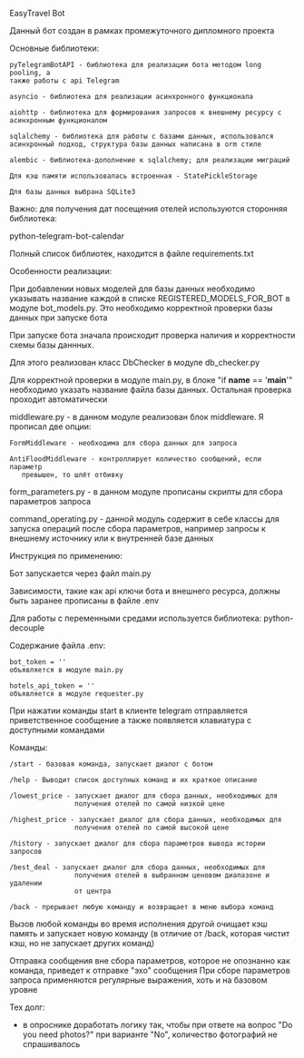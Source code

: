 EasyTravel Bot

Данный бот создан в рамках промежуточного дипломного проекта

Основные библиотеки: 

    pyTelegramBotAPI - библиотека для реализации бота методом long pooling, а 
    также работы с api Telegram
    
    asyncio - библиотека для реализации асинхронного функционала
    
    aiohttp - библиотека для формирования запросов к внешнему ресурсу с 
    асинхронным функционалом
    
    sqlalchemy - библиотека для работы с базами данных, использовался 
    асинхронный подход, структура базы данных написана в orm стиле
    
    alembic - библиотека-дополнение к sqlalchemy; для реализации миграций
    
    Для кэш памяти использовалась встроенная - StatePickleStorage
    
    Для базы данных выбрана SQLite3 

Важно: для получения дат посещения отелей используются сторонняя библиотека:

python-telegram-bot-calendar

Полный список библиотек, находится в файле requirements.txt

Особенности реализации:

При добавлении новых моделей для базы данных необходимо указывать название 
каждой в списке REGISTERED_MODELS_FOR_BOT в модуле bot_models.py.
Это необходимо корректной проверки базы данных при запуске бота

При запуске бота значала происходит проверка наличия и корректности схемы 
базы даннных.

Для этого реализован класс DbChecker в модуле db_checker.py

Для корректной проверки в модуле main.py, в блоке "if __name__ == '__main__'"
необходимо указать название файла базы данных. Остальная проверка проходит 
автоматически

middleware.py - в данном модуле реализован блок middleware. Я прописал две 
опции: 

    FormMiddleware - необходима для сбора данных для запроса 

    AntiFloodMiddleware - контроллирует количество сообщений, если параметр 
       превышен, то шлёт отбивку

form_parameters.py - в данном модуле прописаны скрипты для сбора параметров 
   запроса

command_operating.py - данной модуль содержит в себе классы для запуска 
   операций после сбора параметров, например запросы к внешнему источнику 
   или к внутренней базе данных


Инструкция по применению:

Бот запускается через файл main.py

Зависимости, такие как api ключи бота и внешнего ресурса, должны быть 
заранее прописаны в файле .env

Для работы с переменными средами используется библиотека: python-decouple

Содержание файла .env:

    bot_token = ''
    объявляется в модуле main.py

    hotels_api_token = ''
    объявляется в модуле requester.py

При нажатии команды start в клиенте telegram отправляется приветственное 
сообщение а также появляется клавиатура с доступными командами

Команды:

    /start - базовая команда, запускает диалог с ботом
    
    /help - Выводит список доступных команд и их краткое описание
    
    /lowest_price - запускает диалог для сбора данных, необходимых для 
                    получения отелей по самой низкой цене
    
    /highest_price - запускает диалог для сбора данных, необходимых для 
                    получения отелей по самой высокой цене
    
    /history - запускает диалог для сбора параметров вывода истории запросов
    
    /best_deal - запускает диалог для сбора данных, необходимых для 
                    получения отелей в выбранном ценовом диапазоне и удалении 
                    от центра
    
    /back - прерывает любую команду и возвращает в меню выбора команд

Вызов любой команды во время исполнения другой очищает кэш память и 
запускает новую команду (в отличие от /back, которая чистит кэш, но не 
запускает других команд)

Отправка сообщения вне сбора параметров, которое не опознанно как команда, 
приведет к отправке "эхо" сообщения
При сборе параметров запроса применяются регулярные выражения, хоть и на 
базовом уровне


Тех долг:
* в опроснике доработать логику так, чтобы при ответе на вопрос "Do you 
  need photos?" при варианте "No", количество фотографий не спрашивалось